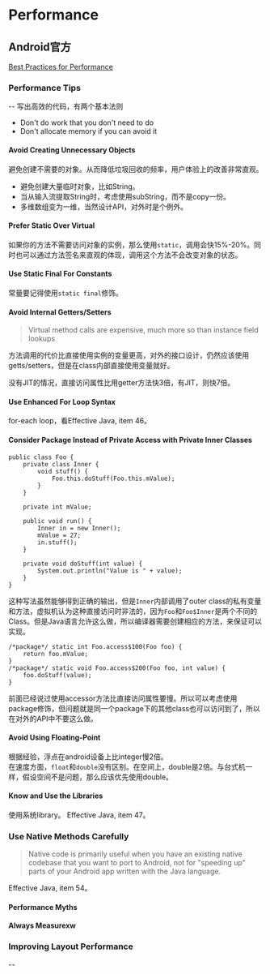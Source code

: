 # Performance
## Android官方
[Best Practices for Performance](https://developer.android.com/training/best-performance.html)

### Performance Tips
--
写出高效的代码，有两个基本法则

* Don't do work that you don't need to do
* Don't allocate memory if you can avoid it

#### Avoid Creating Unnecessary Objects
避免创建不需要的对象。从而降低垃圾回收的频率，用户体验上的改善非常直观。

* 避免创建大量临时对象，比如String。
* 当从输入流提取String时，考虑使用subString，而不是copy一份。
* 多维数组变为一维，当然设计API，对外时是个例外。

#### Prefer Static Over Virtual
如果你的方法不需要访问对象的实例，那么使用`static`，调用会快15%-20%。同时也可以通过方法签名来直观的体现，调用这个方法不会改变对象的状态。

#### Use Static Final For Constants
常量要记得使用`static final`修饰。

#### Avoid Internal Getters/Setters
> Virtual method calls are expensive, much more so than instance field lookups

方法调用的代价比直接使用实例的变量更高，对外的接口设计，仍然应该使用getts/setters，但是在class内部直接使用变量就好。

没有JIT的情况，直接访问属性比用getter方法快3倍，有JIT，则快7倍。

#### Use Enhanced For Loop Syntax
for-each loop，看Effective Java, item 46。

#### Consider Package Instead of Private Access with Private Inner Classes
```
public class Foo {
    private class Inner {
        void stuff() {
            Foo.this.doStuff(Foo.this.mValue);
        }
    }

    private int mValue;

    public void run() {
        Inner in = new Inner();
        mValue = 27;
        in.stuff();
    }

    private void doStuff(int value) {
        System.out.println("Value is " + value);
    }
}
```
这种写法虽然能够得到正确的输出，但是`Inner`内部调用了outer class的私有变量和方法，虚拟机认为这种直接访问时非法的，因为`Foo`和`Foo$Inner`是两个不同的Class。但是Java语言允许这么做，所以编译器需要创建相应的方法，来保证可以实现。

```
/*package*/ static int Foo.access$100(Foo foo) {
    return foo.mValue;
}
/*package*/ static void Foo.access$200(Foo foo, int value) {
    foo.doStuff(value);
}
```
前面已经说过使用accessor方法比直接访问属性要慢。所以可以考虑使用package修饰，但问题就是同一个package下的其他class也可以访问到了，所以在对外的API中不要这么做。

#### Avoid Using Floating-Point
根据经验，浮点在android设备上比integer慢2倍。  
在速度方面，`float`和`double`没有区别。在空间上，double是2倍。与台式机一样，假设空间不是问题，那么应该优先使用double。  

#### Know and Use the Libraries
使用系统library。
Effective Java, item 47。

### Use Native Methods Carefully
>Native code is primarily useful when you have an existing native codebase that you want to port to Android, not for "speeding up" parts of your Android app written with the Java language.  

Effective Java, item 54。

#### Performance Myths

#### Always Measurexw

### Improving Layout Performance
--